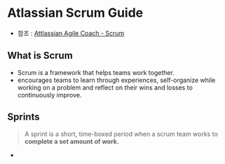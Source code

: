 # Atlassian Scrum Guide

* 참조 : [Attlassian Agile Coach - Scrum](https://www.atlassian.com/agile/scrum)



## What is Scrum

* Scrum is a framework that helps teams work together. 
* encourages teams to learn through experiences, self-organize while working on a problem and reflect on their wins and losses to continuously improve.



## Sprints

> A sprint is a short, time-boxed period when a scrum team works to **complete a set amount of work.**

* 



